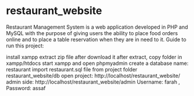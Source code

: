 # restaurant_website
Restaurant Management System is a web application developed in PHP and MySQL with the purpose of giving users the ability to place food orders online and to place a table reservation when they are in need to it.
Guide to run this project:

install xampp
extract zip file after download it
after extract, copy folder in xampp/htdocs
start xampp and open phpmyadmin
create a database name: restaurant
import restaurant.sql file from project folder restaurant_website/db
open project: http://localhost/restaurant_website/
admin side: http://localhost/restaurant_website/admin
Username: farah , Password: assaf
